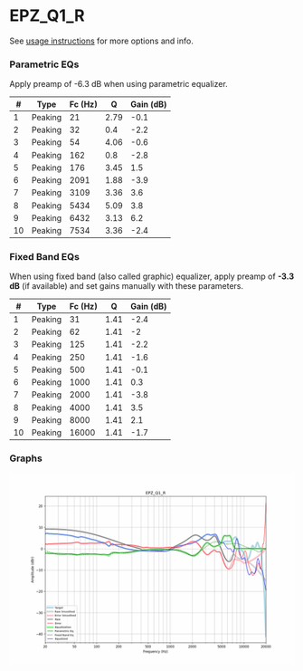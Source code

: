 # EPZ_Q1_R
See [usage instructions](https://github.com/jaakkopasanen/AutoEq#usage) for more options and info.

### Parametric EQs
Apply preamp of -6.3 dB when using parametric equalizer.

|   # | Type    |   Fc (Hz) |    Q |   Gain (dB) |
|-----|---------|-----------|------|-------------|
|   1 | Peaking |        21 | 2.79 |        -0.1 |
|   2 | Peaking |        32 | 0.4  |        -2.2 |
|   3 | Peaking |        54 | 4.06 |        -0.6 |
|   4 | Peaking |       162 | 0.8  |        -2.8 |
|   5 | Peaking |       176 | 3.45 |         1.5 |
|   6 | Peaking |      2091 | 1.88 |        -3.9 |
|   7 | Peaking |      3109 | 3.36 |         3.6 |
|   8 | Peaking |      5434 | 5.09 |         3.8 |
|   9 | Peaking |      6432 | 3.13 |         6.2 |
|  10 | Peaking |      7534 | 3.36 |        -2.4 |

### Fixed Band EQs
When using fixed band (also called graphic) equalizer, apply preamp of **-3.3 dB** (if available) and set gains manually with these parameters.

|   # | Type    |   Fc (Hz) |    Q |   Gain (dB) |
|-----|---------|-----------|------|-------------|
|   1 | Peaking |        31 | 1.41 |        -2.4 |
|   2 | Peaking |        62 | 1.41 |        -2   |
|   3 | Peaking |       125 | 1.41 |        -2.2 |
|   4 | Peaking |       250 | 1.41 |        -1.6 |
|   5 | Peaking |       500 | 1.41 |        -0.1 |
|   6 | Peaking |      1000 | 1.41 |         0.3 |
|   7 | Peaking |      2000 | 1.41 |        -3.8 |
|   8 | Peaking |      4000 | 1.41 |         3.5 |
|   9 | Peaking |      8000 | 1.41 |         2.1 |
|  10 | Peaking |     16000 | 1.41 |        -1.7 |

### Graphs
![](./EPZ_Q1_R.png)
